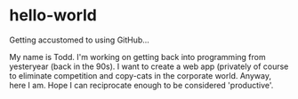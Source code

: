 # hello-world
Getting accustomed to using GitHub...

My name is Todd.  I'm working on getting back into programming from yesteryear (back in the 90s).  I want to create a web app (privately of course to eliminate competition and copy-cats in the corporate world.  Anyway, here I am.  Hope I can reciprocate enough to be considered 'productive'.
